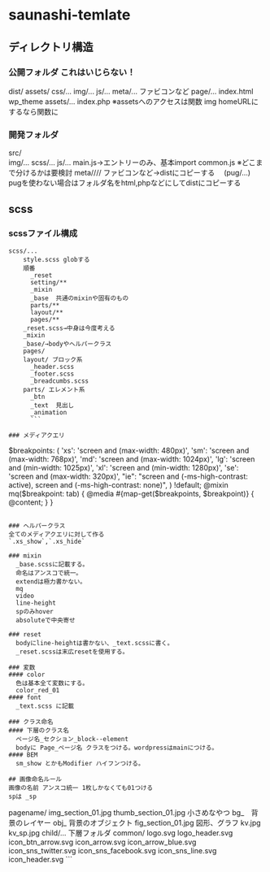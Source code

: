 # saunashi-temlate

## ディレクトリ構造
### 公開フォルダ これはいじらない！
dist/
  assets/
    css/...
    img/...
    js/...
    meta/... ファビコンなど
  page/...
  index.html
wp_theme
  assets/...
  index.php
  ※assetsへのアクセスは関数 img
   homeURLにするなら関数に
### 開発フォルダ
src/    
  img/...
  scss/...
  js/...
    main.js→エントリーのみ、基本import
    common.js
    ※どこまで分けるかは要検討
  meta//// ファビコンなど→distにコピーする
　(pug/...) pugを使わない場合はフォルダ名をhtml,phpなどにしてdistにコピーする
 
## scss
### scssファイル構成
```
scss/...
    style.scss globする
    順番
      _reset
      setting/**
      _mixin
      _base  共通のmixinや固有のもの
      parts/**
      layout/**
      pages/**
    _reset.scss→中身は今度考える
    _mixin
    _base/→bodyやヘルパークラス
    pages/
    layout/ ブロック系
      _header.scss
      _footer.scss
      _breadcumbs.scss
    parts/ エレメント系
      _btn
      _text  見出し
      _animation
      ```
      
### メディアクエリ
```
  $breakpoints: (
    'xs': 'screen and (max-width: 480px)',
    'sm': 'screen and (max-width: 768px)',
    'md': 'screen and (max-width: 1024px)',
    'lg': 'screen and (min-width: 1025px)',
    'xl': 'screen and (min-width: 1280px)',
    'se': 'screen and (max-width: 320px)',
    "ie":
    "screen and (-ms-high-contrast: active), screen and (-ms-high-contrast: none)",
  ) !default;
  @mixin mq($breakpoint: tab) {
    @media #{map-get($breakpoints, $breakpoint)} {
      @content;
    }
  }
  ```
  
### ヘルパークラス
  全てのメディアクエリに対して作る
  `.xs_show`,`.xs_hide`
  
### mixin 
    _base.scssに記載する。
    命名はアンスコで統一。
    extendは極力書かない。
    mq
    video
    line-height
    spのみhover
    absoluteで中央寄せ
    
### reset
    bodyにline-heightは書かない、_text.scssに書く。
    _reset.scssは末広resetを使用する。
    
### 変数
#### color
    色は基本全て変数にする。
    color_red_01
#### font 
    _text.scss に記載
    
### クラス命名
#### 下層のクラス名
    ページ名_セクション_block--element
    bodyに Page_ページ名 クラスをつける。wordpressはmainにつける。
#### BEM 
    sm_show とかもModifier ハイフンつける。
  
## 画像命名ルール
  画像の名前 アンスコ統一 1枚しかなくても01つける
  spは _sp
  ```
  pagename/
    img_section_01.jpg
    thumb_section_01.jpg 小さめなやつ
    bg_　背景のレイヤー
    obj_ 背景のオブジェクト
    fig_section_01.jpg 図形、グラフ
    kv.jpg
    kv_sp.jpg
    child/... 下層フォルダ
  common/
    logo.svg
    logo_header.svg
    icon_btn_arrow.svg
    icon_arrow.svg
    icon_arrow_blue.svg
    icon_sns_twitter.svg
    icon_sns_facebook.svg
    icon_sns_line.svg
    icon_header.svg
    ```
    
